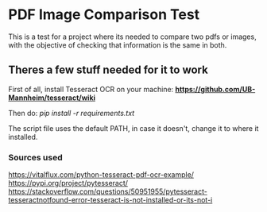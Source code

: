# PDF Image Comparison Test
 This is a test for a project where its needed to compare two pdfs or images, with the objective of checking that information is the same in both.


 ## Theres a few stuff needed for it to work
 First of all, install Tesseract OCR on your machine:
 **https://github.com/UB-Mannheim/tesseract/wiki**

 Then do:
 _pip install -r requirements.txt_

 The script file uses the default PATH, in case it doesn't, change it to where it installed.

 ### Sources used ####
 https://vitalflux.com/python-tesseract-pdf-ocr-example/
 https://pypi.org/project/pytesseract/
 https://stackoverflow.com/questions/50951955/pytesseract-tesseractnotfound-error-tesseract-is-not-installed-or-its-not-i 
